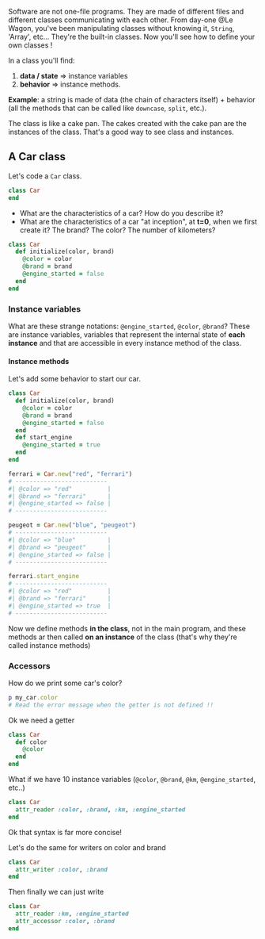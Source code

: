 Software are not one-file programs. They are made of different files and different classes communicating with each other. From day-one @Le Wagon, you've been manipulating classes without knowing it, `String`, 'Array', etc... They're the built-in classes. Now you'll see how to define your own classes !


In a class you'll find:

1. **data / state** => instance variables
2. **behavior**  => instance methods.

**Example**: a string is made of data (the chain of characters itself) + behavior (all the methods that can be called like `downcase`, `split`, etc.).

The class is like a cake pan. The cakes created with the cake pan are the instances of the class. That's a good way to see class and instances.

## A Car class

Let's code a `Car` class.

```ruby
class Car
end
```

- What are the characteristics of a car? How do you describe it?
- What are the characteristics of a car "at inception", at **t=0**, when we first create it? The brand? The color? The number of kilometers?


```ruby
class Car
  def initialize(color, brand)
    @color = color
    @brand = brand
    @engine_started = false
  end
end
```

### Instance variables

What are these strange notations: `@engine_started`, `@color`, `@brand`? These are instance variables, variables that represent the internal state of **each instance** and that are accessible in every instance method of the class.

#### Instance methods

Let's add some behavior to start our car.

```ruby
class Car
  def initialize(color, brand)
    @color = color
    @brand = brand
    @engine_started = false
  end
  def start_engine
    @engine_started = true
  end
end

ferrari = Car.new("red", "ferrari")
# --------------------------
#| @color => "red"          |
#| @brand => "ferrari"      |
#| @engine_started => false |
# --------------------------

peugeot = Car.new("blue", "peugeot")
# --------------------------
#| @color => "blue"         |
#| @brand => "peugeot"      |
#| @engine_started => false |
# --------------------------

ferrari.start_engine
# --------------------------
#| @color => "red"          |
#| @brand => "ferrari"      |
#| @engine_started => true  |
# --------------------------
```


Now we define methods **in the class**, not in the main program, and these methods ar then called **on an instance** of the class (that's why they're called instance methods)

### Accessors

How do we print some car's color?

```ruby
p my_car.color
# Read the error message when the getter is not defined !!
```

Ok we need a getter

```ruby
class Car
  def color
    @color
  end
end
```

What if we have 10 instance variables (`@color`, `@brand`, `@km`, `@engine_started`, etc..)

```ruby
class Car
  attr_reader :color, :brand, :km, :engine_started
end
```

Ok that syntax is far more concise!

Let's do the same for writers on color and brand

```ruby
class Car
  attr_writer :color, :brand
end
```

Then finally we can just write
```ruby
class Car
  attr_reader :km, :engine_started
  attr_accessor :color, :brand
end
```
